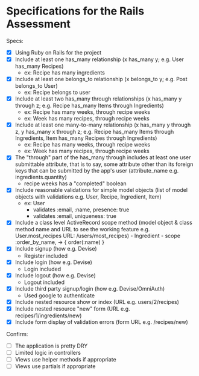 # Specifications for the Rails Assessment

Specs:
- [x] Using Ruby on Rails for the project
- [x] Include at least one has_many relationship (x has_many y; e.g. User has_many Recipes)
    - ex: Recipe has many ingredients
- [x] Include at least one belongs_to relationship (x belongs_to y; e.g. Post belongs_to User)
    - ex: Recipe belongs to user
- [x] Include at least two has_many through relationships (x has_many y through z; e.g. Recipe has_many Items through Ingredients)
    - ex: Recipe has many weeks, through recipe weeks
    - ex: Week has many recipes, through recipe weeks
- [x] Include at least one many-to-many relationship (x has_many y through z, y has_many x through z; e.g. Recipe has_many Items through Ingredients, Item has_many Recipes through Ingredients)
    - ex: Recipe has many weeks, through recipe weeks
    - ex: Week has many recipes, through recipe weeks
- [x] The "through" part of the has_many through includes at least one user submittable attribute, that is to say, some attribute other than its foreign keys that can be submitted by the app's user (attribute_name e.g. ingredients.quantity)
    - recipe weeks has a "completed" boolean
- [x] Include reasonable validations for simple model objects (list of model objects with validations e.g. User, Recipe, Ingredient, Item)
    - ex: User
        - validates :email, :name, presence: true
        - validates :email, uniqueness: true
- [x] Include a class level ActiveRecord scope method (model object & class method name and URL to see the working feature e.g. User.most_recipes URL: /users/most_recipes)
        - Ingredient
            - scope :order_by_name, -> { order(:name) }
- [x] Include signup (how e.g. Devise)
    - Register included
- [x] Include login (how e.g. Devise)
    - Login included
- [x] Include logout (how e.g. Devise)
    - Logout included
- [x] Include third party signup/login (how e.g. Devise/OmniAuth)
    - Used google to authenticate
- [x] Include nested resource show or index (URL e.g. users/2/recipes)
- [x] Include nested resource "new" form (URL e.g. recipes/1/ingredients/new)
- [x] Include form display of validation errors (form URL e.g. /recipes/new)

Confirm:
- [ ] The application is pretty DRY
- [ ] Limited logic in controllers
- [ ] Views use helper methods if appropriate
- [ ] Views use partials if appropriate
